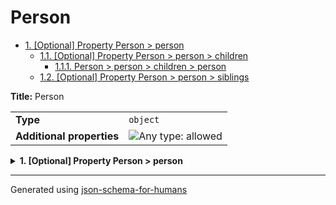 # Person

- [1. [Optional] Property Person > person](#person)
  - [1.1. [Optional] Property Person > person > children](#person_children)
    - [1.1.1. Person > person > children > person](#autogenerated_heading_2)
  - [1.2. [Optional] Property Person > person > siblings](#person_siblings)

**Title:** Person

|                           |                                                                             |
| ------------------------- | --------------------------------------------------------------------------- |
| **Type**                  | `object`                                                                    |
| **Additional properties** | ![Any type: allowed](https://img.shields.io/badge/Any%20type-allowed-green) |

<details>
<summary>
<strong> <a name="person"></a>1. [Optional] Property Person > person</strong>  

</summary>
<blockquote>

|                           |                                                                             |
| ------------------------- | --------------------------------------------------------------------------- |
| **Type**                  | `object`                                                                    |
| **Additional properties** | ![Any type: allowed](https://img.shields.io/badge/Any%20type-allowed-green) |
| **Defined in**            | #/definitions/person                                                        |

**Description:** A human being

<details>
<summary>
<strong> <a name="person_children"></a>1.1. [Optional] Property Person > person > children</strong>  

</summary>
<blockquote>

|          |         |
| -------- | ------- |
| **Type** | `array` |

**Description:** The children they had

|                      | Array restrictions |
| -------------------- | ------------------ |
| **Min items**        | N/A                |
| **Max items**        | N/A                |
| **Items unicity**    | False              |
| **Additional items** | False              |
| **Tuple validation** | See below          |

| Each item of this array must be  | Description                                       |
| -------------------------------- | ------------------------------------------------- |
| [person](#person_children_items) | Person definition from second file. Not the same! |

#### <a name="autogenerated_heading_2"></a>1.1.1. Person > person > children > person

|                           |                                                                             |
| ------------------------- | --------------------------------------------------------------------------- |
| **Type**                  | `object`                                                                    |
| **Additional properties** | ![Any type: allowed](https://img.shields.io/badge/Any%20type-allowed-green) |
| **Defined in**            | recursive_two_files2.json#/definitions/person                               |

**Description:** Person definition from second file. Not the same!

</blockquote>
</details>

<details>
<summary>
<strong> <a name="person_siblings"></a>1.2. [Optional] Property Person > person > siblings</strong>  

</summary>
<blockquote>

|                           |                                                                             |
| ------------------------- | --------------------------------------------------------------------------- |
| **Type**                  | `object`                                                                    |
| **Additional properties** | ![Any type: allowed](https://img.shields.io/badge/Any%20type-allowed-green) |
| **Same definition as**    | [person_children_items](#person_children_items)                             |

**Description:** Person definition from second file. Not the same!

</blockquote>
</details>

</blockquote>
</details>

----------------------------------------------------------------------------------------------------------------------------
Generated using [json-schema-for-humans](https://github.com/coveooss/json-schema-for-humans)